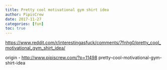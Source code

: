 ```yaml
---
title: Pretty cool motivational gym shirt idea
author: PipisCrew
date: 2017-11-27
categories: [fun]
toc: true
---
```


https://www.reddit.com/r/interestingasfuck/comments/7fnhg0/pretty_cool_motivational_gym_shirt_idea/

origin - http://www.pipiscrew.com/?p=11498 pretty-cool-motivational-gym-shirt-idea